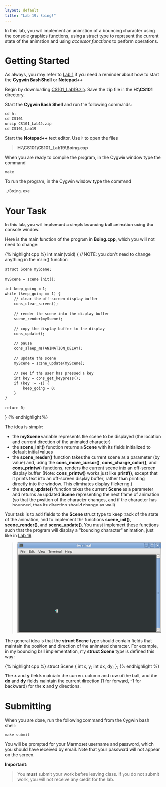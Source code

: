 ```yaml
---
layout: default
title: "Lab 19: Boing!"
---
```


In this lab, you will implement an animation of a bouncing character using the console graphics functions, using a struct type to represent the current state of the animation and using *accessor functions* to perform operations.

Getting Started
===============

As always, you may refer to [Lab 1](lab01.html) if you need a reminder about how to start the **Cygwin Bash Shell** or **Notepad++**.

Begin by downloading [CS101\_Lab19.zip](src/CS101_Lab19.zip). Save the zip file in the **H:\\CS101** directory.

Start the **Cygwin Bash Shell** and run the following commands:

    cd h:
    cd CS101
    unzip CS101_Lab19.zip
    cd CS101_Lab19

Start the **Notepad++** text editor. Use it to open the files

> **H:\\CS101\\CS101\_Lab19\\Boing.cpp**

When you are ready to compile the program, in the Cygwin window type the command

    make

To run the program, in the Cygwin window type the command

    ./Boing.exe

Your Task
=========

In this lab, you will implement a simple bouncing ball animation using the console window.

Here is the main function of the program in **Boing.cpp**, which you will not need to change:

{% highlight cpp %}
int main(void) {
    // NOTE: you don't need to change anything in the main() function

    struct Scene myScene;

    myScene = scene_init();

    int keep_going = 1;
    while (keep_going == 1) {
        // clear the off-screen display buffer
        cons_clear_screen();

        // render the scene into the display buffer
        scene_render(myScene);

        // copy the display buffer to the display
        cons_update();

        // pause
        cons_sleep_ms(ANIMATION_DELAY);

        // update the scene
        myScene = scene_update(myScene);

        // see if the user has pressed a key
        int key = cons_get_keypress();
        if (key != -1) {
            keep_going = 0;
        }
    }

    return 0;
}
{% endhighlight %}

The idea is simple:

-   the **myScene** variable represents the scene to be displayed (the location and current direction of the animated character)
-   the **scene\_init()** function returns a **Scene** with its fields initialized to default initial values
-   the **scene\_render()** function takes the current scene as a parameter (by value) and, using the **cons\_move\_cursor()**, **cons\_change\_color()**, and **cons\_printw()** functions, renders the current scene into an off-screen display buffer. (Note: **cons\_printw()** works just like **printf()**, except that it prints text into an off-screen display buffer, rather than printing directly into the window. This eliminates display flickering.)
-   the **scene\_update()** function takes the current **Scene** as a parameter and returns an updated **Scene** representing the next frame of animation (so that the position of the character changes, and if the character has bounced, then its direction should change as well)

Your task is to add fields to the **Scene** struct type to keep track of the state of the animation, and to implement the functions **scene\_init()**, **scene\_render()**, and **scene\_update()**. You must implement these functions such that the program will display a "bouncing character" animation, just like in [Lab 19](lab19.html).

> ![image](images/lab19/boing.gif)

The general idea is that the **struct Scene** type should contain fields that maintain the position and direction of the animated character. For example, in my bouncing ball implementation, my **struct Scene** type is defined this way:

{% highlight cpp %}
struct Scene {
    int x, y;
    int dx, dy;
};
{% endhighlight %}

The **x** and **y** fields maintain the current column and row of the ball, and the **dx** and **dy** fields maintain the current direction (1 for forward, -1 for backward) for the **x** and **y** directions.

Submitting
==========

When you are done, run the following command from the Cygwin bash shell:

    make submit

You will be prompted for your Marmoset username and password, which you should have received by email. Note that your password will not appear on the screen.

**Important**:

> You **must** submit your work before leaving class. If you do not submit work, you will not receive any credit for the lab.
